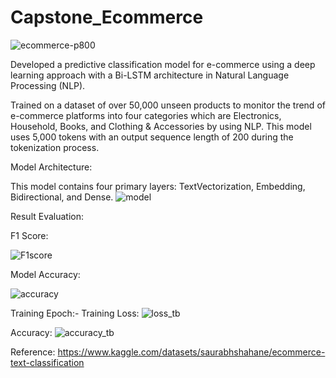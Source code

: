 # Capstone_Ecommerce
![ecommerce-p800](https://github.com/user-attachments/assets/d8eb2258-6f5c-4d9e-a8af-ee40fbadc54e)

Developed a predictive classification model for e-commerce using a deep learning approach with a Bi-LSTM architecture in Natural Language Processing (NLP).

Trained on a dataset of over 50,000 unseen products to monitor the trend of e-commerce platforms into four categories which are Electronics, Household, 
Books, and Clothing & Accessories by using NLP. This model uses 5,000 tokens with an output sequence length of 200 during the tokenization process.

Model Architecture: 

This model contains four primary layers: TextVectorization, Embedding, Bidirectional, and Dense.
![model](https://github.com/user-attachments/assets/ea9fb240-ef7d-44df-8d1e-b8e37664fa49)


Result Evaluation: 

F1 Score:

![F1score](https://github.com/user-attachments/assets/63a3646a-c267-47d5-bdac-6b39748275b9)

Model Accuracy: 

![accuracy](https://github.com/user-attachments/assets/63c96394-46ac-49f7-8cf6-1f023349af8b)

Training Epoch:- 
Training Loss:
![loss_tb](https://github.com/user-attachments/assets/a5268280-22cc-4a80-a1ca-d1afb23e87dd)

Accuracy: 
![accuracy_tb](https://github.com/user-attachments/assets/83aa2dfc-c8ec-4e8b-82a4-07233972085c)

Reference:
https://www.kaggle.com/datasets/saurabhshahane/ecommerce-text-classification



